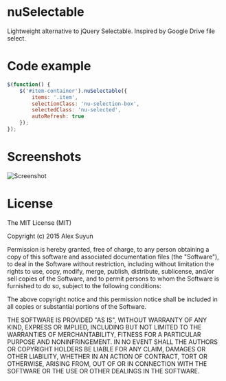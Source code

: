 # nuSelectable
Lightweight alternative to jQuery Selectable. Inspired by Google Drive file select.

# Code example
``` javascript
$(function() {
    $('#item-container').nuSelectable({
        items: '.item',
        selectionClass: 'nu-selection-box',
        selectedClass: 'nu-selected',
        autoRefresh: true
    });
});

```

# Screenshots

![Screenshot](https://cloud.githubusercontent.com/assets/13611918/10266308/27381d2e-6a27-11e5-9216-92344b558cb3.png)

# License
The MIT License (MIT)

Copyright (c) 2015 Alex Suyun

Permission is hereby granted, free of charge, to any person obtaining a copy
of this software and associated documentation files (the "Software"), to deal
in the Software without restriction, including without limitation the rights
to use, copy, modify, merge, publish, distribute, sublicense, and/or sell
copies of the Software, and to permit persons to whom the Software is
furnished to do so, subject to the following conditions:

The above copyright notice and this permission notice shall be included in all
copies or substantial portions of the Software.

THE SOFTWARE IS PROVIDED "AS IS", WITHOUT WARRANTY OF ANY KIND, EXPRESS OR
IMPLIED, INCLUDING BUT NOT LIMITED TO THE WARRANTIES OF MERCHANTABILITY,
FITNESS FOR A PARTICULAR PURPOSE AND NONINFRINGEMENT. IN NO EVENT SHALL THE
AUTHORS OR COPYRIGHT HOLDERS BE LIABLE FOR ANY CLAIM, DAMAGES OR OTHER
LIABILITY, WHETHER IN AN ACTION OF CONTRACT, TORT OR OTHERWISE, ARISING FROM,
OUT OF OR IN CONNECTION WITH THE SOFTWARE OR THE USE OR OTHER DEALINGS IN THE
SOFTWARE.
